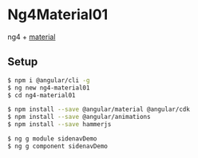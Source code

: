 # Ng4Material01
ng4 + [material](https://material2-docs-dev.firebaseapp.com/guide/getting-started)

## Setup
```sh
$ npm i @angular/cli -g
$ ng new ng4-material01
$ cd ng4-material01

$ npm install --save @angular/material @angular/cdk
$ npm install --save @angular/animations
$ npm install --save hammerjs

$ ng g module sidenavDemo
$ ng g component sidenavDemo
```
